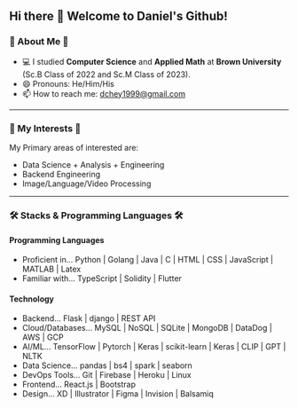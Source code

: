 ## Hi there 👋 Welcome to Daniel's Github!

### 📖 About Me 📖
- 💻 I studied **Computer Science** and **Applied Math** at **Brown University** (Sc.B Class of 2022 and Sc.M Class of 2023).
- 😄 Pronouns: He/Him/His
- 📫 How to reach me: dchey1999@gmail.com
---
### 🌱 My Interests 🌱
My Primary areas of interested are:
- Data Science + Analysis + Engineering
- Backend Engineering
- Image/Language/Video Processing
---
### 🛠 Stacks & Programming Languages 🛠
#### Programming Languages
- Proficient in... Python | Golang | Java | C | HTML | CSS | JavaScript | MATLAB | Latex
- Familiar with... TypeScript | Solidity | Flutter

#### Technology
- Backend... Flask | django | REST API
- Cloud/Databases... MySQL | NoSQL | SQLite | MongoDB | DataDog | AWS | GCP
- AI/ML... TensorFlow | Pytorch | Keras | scikit-learn | Keras | CLIP | GPT | NLTK
- Data Science... pandas | bs4 | spark | seaborn
- DevOps Tools... Git | Firebase | Heroku | Linux
- Frontend... React.js | Bootstrap
- Design... XD | Illustrator | Figma | Invision | Balsamiq
